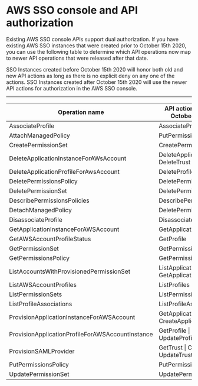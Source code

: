# AWS SSO console and API authorization<a name="security-authorization"></a>

Existing AWS SSO console APIs support dual authorization\. If you have existing AWS SSO instances that were created prior to October 15th 2020, you can use the following table to determine which API operations now map to newer API operations that were released after that date\.

SSO Instances created before October 15th 2020 will honor both old and new API actions as long as there is no explicit deny on any one of the actions\. SSO Instances created after October 15th 2020 will use the newer API actions for authorization in the AWS SSO console\. 


****  

| Operation name | API actions used before October 15th, 2020 | API actions used after October 15th, 2020 | 
| --- | --- | --- | 
| AssociateProfile | AssociateProfile | CreateAccountAssignment | 
| AttachManagedPolicy | PutPermissionsPolicy | AttachManagedPolicyToPermissionSet | 
| CreatePermissionSet | CreatePermissionSet | CreatePermissionSet | 
| DeleteApplicationInstanceForAWsAccount | DeleteApplicationInstance \| DeleteTrust | DeleteAccountAssignment | 
| DeleteApplicationProfileForAwsAccount | DeleteProfile | DeleteAccountAssignment | 
| DeletePermissionsPolicy | DeletePermissionsPolicy | DeleteInlinePolicyFromPermissionSet | 
| DeletePermissionSet | DeletePermissionSet | DeletePermissionSet | 
| DescribePermissionsPolicies | DescribePermissionsPolicies | ListManagedPoliciesInPermissionSet | 
| DetachManagedPolicy | DeletePermissionsPolicy | DetachManagedPolicyFromPermissionSet | 
| DisassociateProfile | DisassociateProfile | DeleteAccountAssignment | 
| GetApplicationInstanceForAWSAccount | GetApplicationInstance | ListAccountAssignments | 
| GetAWSAccountProfileStatus | GetProfile | ListPermissionSetsProvisionedToAccount | 
| GetPermissionSet | GetPermissionSet | DescribePermissionSet | 
| GetPermissionsPolicy | GetPermissionsPolicy | GetInlinePolicyForPermissionSet | 
| ListAccountsWithProvisionedPermissionSet | ListApplicationInstances \| GetApplicationInstance | ListAccountsForProvisionedPermissionSet | 
| ListAWSAccountProfiles | ListProfiles \| GetProfile | ListPermissionSetsProvisionedToAccount | 
| ListPermissionSets | ListPermissionSets | ListPermissionSets | 
| ListProfileAssociations | ListProfileAssociations | ListAccountAssignments | 
| ProvisionApplicationInstanceForAWSAccount | GetApplicationInstance \| CreateApplicationInstance | CreateAccountAssignment | 
| ProvisionApplicationProfileForAWSAccountInstance | GetProfile \| CreateProfile \| UpdateProfile | CreateAccountAssignment | 
| ProvisionSAMLProvider | GetTrust \| CreateTrust \| UpdateTrust | CreateAccountAssignment | 
| PutPermissionsPolicy | PutPermissionsPolicy | PutInlinePolicyToPermissionSet | 
| UpdatePermissionSet | UpdatePermissionSet | UpdatePermissionSet | 